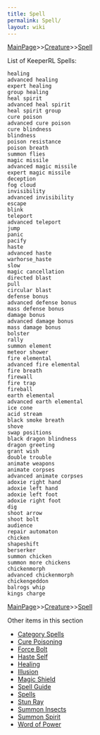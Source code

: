 ```yaml
---
title: Spell
permalink: Spell/
layout: wiki
---
```


[MainPage](/keeperrl_wiki/ "wikilink")>>[Creature](/keeperrl_wiki/Creature "wikilink")>>[Spell](/keeperrl_wiki/Spell "wikilink")

List of KeeperRL Spells:

	healing
	advanced healing
	expert healing
	group healing
	heal spirit
	advanced heal spirit
	heal spirit group
	cure poison
	advanced cure poison
	cure blindness
	blindness
	poison resistance
	poison breath
	summon flies
	magic missile
	advanced magic missile
	expert magic missile
	deception
	fog cloud
	invisibility
	advanced invisibility
	escape
	blink
	teleport
	advanced teleport
	jump
	panic
	pacify
	haste
	advanced haste
	warhorse_haste
	slow
	magic cancellation
	directed blast
	pull
	circular blast
	defense bonus
	advanced defense bonus
	mass defense bonus
	damage bonus
	advanced damage bonus
	mass damage bonus
	bolster
	rally
	summon element
	meteor shower
	fire elemental
	advanced fire elemental
	fire breath
	firewall
	fire trap
	fireball
	earth elemental
	advanced earth elemental
	ice cone
	acid stream
	black smoke breath
	shove
	swap positions
	black dragon blindness
	dragon greeting
	grant wish
	double trouble
	animate weapons
	animate corpses
	advanced animate corpses
	adoxie right hand
	adoxie left hand
	adoxie left foot
	adoxie right foot
	dig
	shoot arrow
	shoot bolt
	audience
	repair automaton
	chicken
	shapeshift
	berserker
	summon chicken
	summon more chickens
	chickenmorph
	advanced chickenmorph
	chickengeddon
	balrogs whip
	kings charge

[MainPage](/keeperrl_wiki/ "wikilink")>>[Creature](/keeperrl_wiki/Creature "wikilink")>>[Spell](/keeperrl_wiki/Spell "wikilink")

Other items in this section
-    [Category Spells](/keeperrl_wiki/Category_Spells "wikilink")
-    [Cure Poisoning](/keeperrl_wiki/Cure_Poisoning "wikilink")
-    [Force Bolt](/keeperrl_wiki/Force_Bolt "wikilink")
-    [Haste Self](/keeperrl_wiki/Haste_Self "wikilink")
-    [Healing](/keeperrl_wiki/Healing "wikilink")
-    [Illusion](/keeperrl_wiki/Illusion "wikilink")
-    [Magic Shield](/keeperrl_wiki/Magic_Shield "wikilink")
-    [Spell Guide](/keeperrl_wiki/Spell_Guide "wikilink")
-    [Spells](/keeperrl_wiki/Spells "wikilink")
-    [Stun Ray](/keeperrl_wiki/Stun_Ray "wikilink")
-    [Summon Insects](/keeperrl_wiki/Summon_Insects "wikilink")
-    [Summon Spirit](/keeperrl_wiki/Summon_Spirit "wikilink")
-    [Word of Power](/keeperrl_wiki/Word_Of_Power "wikilink")
